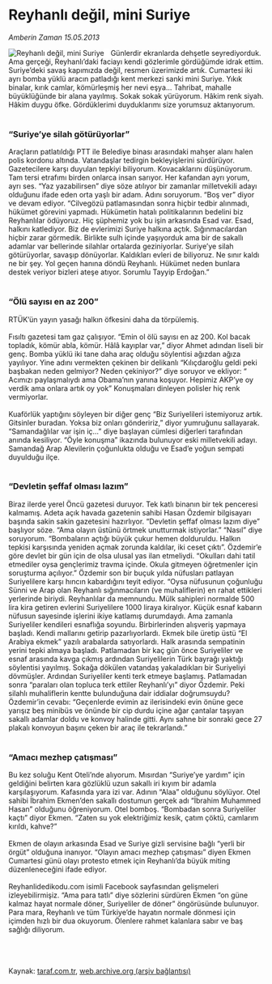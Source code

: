 # Reyhanlı değil, mini Suriye

*Amberin Zaman 15.05.2013*

<div class="yazi"><img align="left" alt="Reyhanlı değil, mini Suriye" border="0" src="http://www.taraf.com.tr/fotoraflar/makaleler/reyhanli-degil-mini-suriye_961_orijinal.jpg" style="border-right-width:10px; border-color:#FFFFFF"/>Günlerdir ekranlarda dehşetle seyrediyorduk. Ama gerçeği, Reyhanlı’daki faciayı kendi gözlerimle gördüğümde idrak ettim. Suriye’deki savaş kapımızda değil, resmen üzerimizde artık. Cumartesi iki ayrı bomba yüklü aracın patladığı kent merkezi sanki mini Suriye. Yıkık binalar, kırık camlar, kömürleşmiş her nevi eşya... Tahribat, mahalle büyüklüğünde bir alana yayılmış. Sokak sokak yürüyorum. Hâkim renk siyah. Hâkim duygu öfke. Gördüklerimi duyduklarımı size yorumsuz aktarıyorum.<br/><br/><h3>“Suriye’ye silah götürüyorlar”</h3>Araçların patlatıldığı PTT ile Belediye binası arasındaki mahşer alanı halen polis kordonu altında. Vatandaşlar tedirgin bekleyişlerini sürdürüyor. Gazetecilere karşı duyulan tepkiyi biliyorum. Kovacaklarını düşünüyorum. Tam tersi etrafımı birden onlarca insan sarıyor. Her kafandan ayrı yorum, ayrı ses. “Yaz yazabilirsen” diye söze atılıyor bir zamanlar milletvekili adayı olduğunu ifade eden orta yaşlı bir adam. Adını soruyorum. “Boş ver” diyor ve devam ediyor. “Cilvegözü patlamasından sonra hiçbir tedbir alınmadı, hükümet görevini yapmadı. Hükümetin hatalı politikalarının bedelini biz Reyhanlılar ödüyoruz. Hiç şüphemiz yok bu işin arkasında Esad var. Esad, halkını katlediyor. Biz de evlerimizi Suriye halkına açtık. Sığınmacılardan hiçbir zarar görmedik. Birlikte sulh içinde yaşıyorduk ama bir de sakallı adamlar var bellerinde silahlar ortalarda geziniyorlar. Suriye’ye silah götürüyorlar, savaşıp dönüyorlar. Kaldıkları evleri de biliyoruz. Ne sınır kaldı ne bir şey. Yol geçen hanına döndü Reyhanlı. Hükümet neden bunlara destek veriyor bizleri ateşe atıyor. Sorumlu Tayyip Erdoğan.”<br/><br/><h3>“Ölü sayısı en az 200”</h3>RTÜK’ün yayın yasağı halkın öfkesini daha da törpülemiş.<br/><br/>Fısıltı gazetesi tam gaz çalışıyor. “Emin ol ölü sayısı en az 200. Kol bacak topladık, kömür abla, kömür. Hâlâ kayıplar var,” diyor Ahmet adından liseli bir genç. Bomba yüklü iki tane daha araç olduğu söylentisi ağızdan ağıza yayılıyor. Yine adını vermekten çekinen bir delikanlı “Kılıçdaroğlu geldi peki başbakan neden gelmiyor? Neden çekiniyor?” diye soruyor ve ekliyor: “ Acımızı paylaşmalıydı ama Obama’nın yanına koşuyor. Hepimiz AKP’ye oy verdik ama onlara artık oy yok” Konuşmaları dinleyen polisler hiç renk vermiyorlar.<br/><br/>Kuaförlük yaptığını söyleyen bir diğer genç “Biz Suriyelileri istemiyoruz artık. Gitsinler buradan. Yoksa biz onları göndeririz,” diyor yumruğunu sallayarak. “Samandağlılar var işin iç...” diye başlayan cümlesi diğerleri tarafından anında kesiliyor. “Öyle konuşma” ikazında bulunuyor eski milletvekili adayı. Samandağ Arap Alevilerin çoğunlukta olduğu ve Esad’e yoğun sempati duyulduğu ilçe.<br/><br/><h3>“Devletin şeffaf olması lazım”</h3>Biraz ilerde yerel Öncü gazetesi duruyor. Tek katlı binanın bir tek penceresi kalmamış. Adeta açık havada gazetenin sahibi Hasan Özdemir bilgisayarı başında sakin sakin gazetesini hazırlıyor. “Devletin şeffaf olması lazım diye” başlıyor söze. “Ama olayın üstünü örtmek unutturmak istiyorlar.” “Nasıl” diye soruyorum. “Bombaların açtığı büyük çukur hemen dolduruldu. Halkın tepkisi karşısında yeniden açmak zorunda kaldılar, iki ceset çıktı”. Özdemir’e göre devlet bir gün için de olsa ulusal yas ilan etmeliydi. “Okulları dahi tatil etmediler oysa gençlerimiz travma içinde. Okula gitmeyen öğretmenler için soruşturma açılıyor.” Özdemir son bir buçuk yılda nüfusları patlayan Suriyelilere karşı hıncın kabardığını teyit ediyor. “Oysa nüfusunun çoğunluğu Sünni ve Arap olan Reyhanlı sığınmacıların (ve muhaliflerin) en rahat ettikleri yerlerinde biriydi. Reyhanlılar da memnundu. Mülk sahipleri normalde 500 lira kira getiren evlerini Suriyelilere 1000 liraya kiralıyor. Küçük esnaf kabarın nüfusun sayesinde işlerini ikiye katlamış durumdaydı. Ama zamanla Suriyeliler kendileri esnaflığa soyundu. Birbirlerinden alışveriş yapmaya başladı. Kendi mallarını getirip pazarlıyorlardı. Ekmek bile üretip üstü “El Arabiya ekmek” yazılı arabalarda satıyorlardı. Halk arasında sempatinin yerini tepki almaya başladı. Patlamadan bir kaç gün önce Suriyeliler ve esnaf arasında kavga çıkmış ardından Suriyelilerin Türk bayrağı yaktığı söylentisi yayılmış. Sokağa dökülen vatandaş yakaladıkları bir Suriyeliyi dövmüşler. Ardından Suriyeliler kenti terk etmeye başlamış. Patlamadan sonra “paraları olan topluca terk ettiler Reyhanlı’yı” diyor Özdemir. Peki silahlı muhaliflerin kentte bulunduğuna dair iddialar doğrumsuydu? Özdemir’in cevabı: “Geçenlerde evimin az ilerisindeki evin önüne gece yarışız beş minibüs ve önünde bir cip durdu içine ağar çantalar taşıyan sakallı adamlar doldu ve konvoy halinde gitti. Aynı sahne bir sonraki gece 27 plakalı konvoyun başını çeken bir araç ile tekrarlandı.”<br/><br/><h3>“Amacı mezhep çatışması”</h3>Bu kez soluğu Kent Oteli’nde alıyorum. Mısırdan “Suriye’ye yardım” için geldiğini belirten kara gözlüklü uzun sakallı iri kıyım bir adamla karşılaşıyorum. Kafasında yara izi var. Adının “Alaa” olduğunu söylüyor. Otel sahibi İbrahim Ekmen’den sakallı dostumun gerçek adı “İbrahim Muhammed Hasan” olduğunu öğreniyorum. Otel bomboş. “Bombadan sonra Suriyeliler kaçtı” diyor Ekmen. “Zaten su yok elektriğimiz kesik, çatım çöktü, camlarım kırıldı, kahve?”<br/><br/>Ekmen de olayın arkasında Esad ve Suriye gizli servisine bağlı “yerli bir örgüt” olduğuna inanıyor. “Olayın amacı mezhep çatışması” diyen Ekmen Cumartesi günü olayı protesto etmek için Reyhanlı’da büyük miting düzenleneceğini ifade ediyor.<br/><br/>Reyhanlidedikodu.com isimli Facebook sayfasından gelişmeleri izleyebilirmişiz. “Ama para tatlı” diye sözlerini sürdüren Ekmen “on güne kalmaz hayat normale döner, Suriyeliler de döner” öngörüsünde bulunuyor. Para mara, Reyhanlı ve tüm Türkiye’de hayatın normale dönmesi için içimden hızlı bir dua okuyorum. Ölenlere rahmet kalanlara sabır ve baş sağlığı diliyorum.<br/><br/><br/><br/>
</div>

Kaynak: [taraf.com.tr](http://www.taraf.com.tr:80/amberin-zaman/makale-reyhanli-degil-mini-suriye.htm), [web.archive.org (arşiv bağlantısı)](http://web.archive.org/web/20130608080030/http://www.taraf.com.tr:80/amberin-zaman/makale-reyhanli-degil-mini-suriye.htm)
